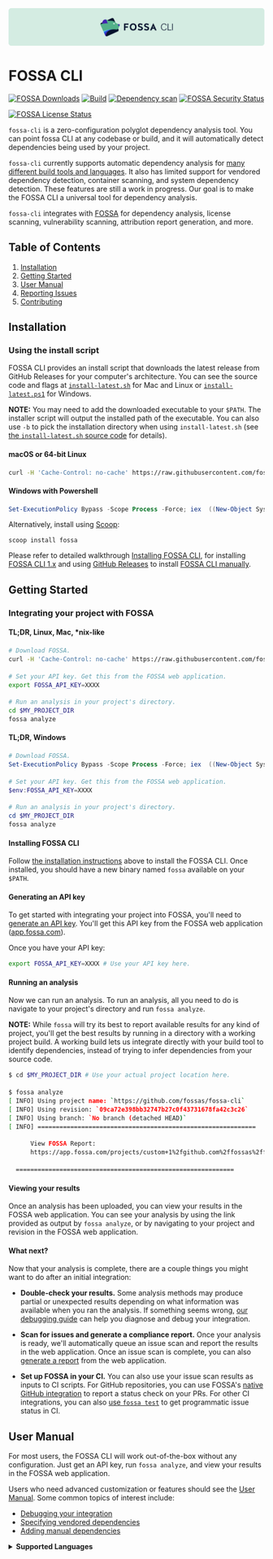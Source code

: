 <!-- markdown-link-check-disable-next-line -->
![FOSSA](https://raw.githubusercontent.com/fossas/fossa-cli/master/docs/assets/header.png)

# FOSSA CLI

<!-- markdown-link-check-disable -->
<!-- NOTE: If you change the format of the "FOSSA Downloads" badge, make sure to also update the CI action at `./github/workflows/badges.yml` that updates the download count. -->
[![FOSSA Downloads](https://img.shields.io/badge/downloads-5.8M-brightgreen)](https://github.com/fossas/fossa-cli/releases)
[![Build](https://img.shields.io/github/actions/workflow/status/fossas/fossa-cli/build.yml)](https://github.com/fossas/fossa-cli/actions/workflows/build.yml)
[![Dependency scan](https://img.shields.io/github/actions/workflow/status/fossas/fossa-cli/dependency-scan.yml?label=dependency%20scan)](https://github.com/fossas/fossa-cli/actions/workflows/dependency-scan.yml)
[![FOSSA Security Status](https://app.fossa.com/api/projects/custom%2B1%2Fgithub.com%2Ffossas%2Ffossa-cli.svg?type=shield&issueType=security)](https://app.fossa.com/projects/custom%2B1%2Fgit%40github.com%3Afossas%2Ffossa-cli?ref=badge_shield)

[![FOSSA License Status](https://app.fossa.com/api/projects/custom%2B1%2Fgit%40github.com%3Afossas%2Ffossa-cli.svg?type=large)](https://app.fossa.com/projects/custom%2B1%2Fgit%40github.com%3Afossas%2Ffossa-cli?ref=badge_large)
<!-- markdown-link-check-enable-->

`fossa-cli` is a zero-configuration polyglot dependency analysis tool. You can point fossa CLI at any codebase or build, and it will automatically detect dependencies being used by your project.

`fossa-cli` currently supports automatic dependency analysis for [many different build tools and languages](docs/references/strategies/README.md#supported-languages). It also has limited support for vendored dependency detection, container scanning, and system dependency detection. These features are still a work in progress. Our goal is to make the FOSSA CLI a universal tool for dependency analysis.

`fossa-cli` integrates with [FOSSA](https://fossa.com) for dependency analysis, license scanning, vulnerability scanning, attribution report generation, and more.

## Table of Contents

1. [Installation](#installation)
2. [Getting Started](#getting-started)
3. [User Manual](#user-manual)
4. [Reporting Issues](#reporting-issues)
5. [Contributing](#contributing)

## Installation

### Using the install script

FOSSA CLI provides an install script that downloads the latest release from GitHub Releases for your computer's architecture. You can see the source code and flags at [`install-latest.sh`](./install-latest.sh) for Mac and Linux or [`install-latest.ps1`](./install-latest.ps1) for Windows.

**NOTE:** You may need to add the downloaded executable to your `$PATH`. The installer script will output the installed path of the executable. You can also use `-b` to pick the installation directory when using `install-latest.sh` (see [the `install-latest.sh` source code](./install-latest.sh) for details).

#### macOS or 64-bit Linux

```bash
curl -H 'Cache-Control: no-cache' https://raw.githubusercontent.com/fossas/fossa-cli/master/install-latest.sh | bash
```

#### Windows with Powershell

```powershell
Set-ExecutionPolicy Bypass -Scope Process -Force; iex  ((New-Object System.Net.WebClient).DownloadString('https://raw.githubusercontent.com/fossas/fossa-cli/master/install-latest.ps1'))
```
<!-- markdown-link-check-disable-next-line -->
Alternatively, install using [Scoop](https://scoop.sh/):

```
scoop install fossa
```

Please refer to detailed walkthrough [Installing FOSSA CLI](./docs/walkthroughs/installing-fossa-cli.md), for installing [FOSSA CLI 1.x](./docs/walkthroughs/installing-fossa-cli.md#installing-cli-1x-using-installation-script) and using [GitHub Releases](https://github.com/fossas/fossa-cli/releases) to install [FOSSA CLI manually](./docs/walkthroughs/installing-fossa-cli.md#installing-manually-with-github-releases).

## Getting Started

### Integrating your project with FOSSA

#### TL;DR, Linux, Mac, \*nix-like

```sh
# Download FOSSA.
curl -H 'Cache-Control: no-cache' https://raw.githubusercontent.com/fossas/fossa-cli/master/install-latest.sh | bash

# Set your API key. Get this from the FOSSA web application.
export FOSSA_API_KEY=XXXX

# Run an analysis in your project's directory.
cd $MY_PROJECT_DIR
fossa analyze
```

#### TL;DR, Windows

```powershell
# Download FOSSA.
Set-ExecutionPolicy Bypass -Scope Process -Force; iex  ((New-Object System.Net.WebClient).DownloadString('https://raw.githubusercontent.com/fossas/fossa-cli/master/install-latest.ps1'))

# Set your API key. Get this from the FOSSA web application.
$env:FOSSA_API_KEY=XXXX

# Run an analysis in your project's directory.
cd $MY_PROJECT_DIR
fossa analyze
```

#### Installing FOSSA CLI

Follow [the installation instructions](#installation) above to install the FOSSA CLI. Once installed, you should have a new binary named `fossa` available on your `$PATH`.

#### Generating an API key

To get started with integrating your project into FOSSA, you'll need to [generate an API key](https://docs.fossa.com/docs/api-reference). You'll get this API key from the FOSSA web application ([app.fossa.com](https://app.fossa.com)).

Once you have your API key:

```sh
export FOSSA_API_KEY=XXXX # Use your API key here.
```

#### Running an analysis

Now we can run an analysis. To run an analysis, all you need to do is navigate to your project's directory and run `fossa analyze`.

**NOTE:** While `fossa` will try its best to report available results for any kind of project, you'll get the best results by running in a directory with a working project build. A working build lets us integrate directly with your build tool to identify dependencies, instead of trying to infer dependencies from your source code.

```sh
$ cd $MY_PROJECT_DIR # Use your actual project location here.

$ fossa analyze
[ INFO] Using project name: `https://github.com/fossas/fossa-cli`
[ INFO] Using revision: `09ca72e398bb32747b27c0f43731678fa42c3c26`
[ INFO] Using branch: `No branch (detached HEAD)`
[ INFO] ============================================================

      View FOSSA Report:
      https://app.fossa.com/projects/custom+1%2fgithub.com%2ffossas%2ffossa-cli/refs/branch/master/09ca72e398bb32747b27c0f43731678fa42c3c26

  ============================================================
```

#### Viewing your results

Once an analysis has been uploaded, you can view your results in the FOSSA web application. You can see your analysis by using the link provided as output by `fossa analyze`, or by navigating to your project and revision in the FOSSA web application.

#### What next?

Now that your analysis is complete, there are a couple things you might want to do after an initial integration:

- **Double-check your results.** Some analysis methods may produce partial or unexpected results depending on what information was available when you ran the analysis. If something seems wrong, [our debugging guide](./docs/walkthroughs/debugging-your-integration.md) can help you diagnose and debug your integration.

- **Scan for issues and generate a compliance report.** Once your analysis is ready, we'll automatically queue an issue scan and report the results in the web application. Once an issue scan is complete, you can also [generate a report](https://docs.fossa.com/docs/running-a-scan) from the web application.

- **Set up FOSSA in your CI.** You can also use your issue scan results as inputs to CI scripts. For GitHub repositories, you can use FOSSA's [native GitHub integration](https://docs.fossa.com/docs/automatic-updates#pull-request--commit-statuses-github-only) to report a status check on your PRs. For other CI integrations, you can also [use `fossa test`](docs/references/subcommands/test.md) to get programmatic issue status in CI.

## User Manual

For most users, the FOSSA CLI will work out-of-the-box without any configuration. Just get an API key, run `fossa analyze`, and view your results in the FOSSA web application.

Users who need advanced customization or features should see the [User Manual](./docs/README.md). Some common topics of interest include:

- [Debugging your integration](./docs/walkthroughs/debugging-your-integration.md)
- [Specifying vendored dependencies](docs/features/vendored-dependencies.md)
- [Adding manual dependencies](docs/features/manual-dependencies.md)

<details><summary><b>Supported Languages</b></summary>
Languages supported by FOSSA CLI can have multiple strategies for detecting dependencies, 
one primary strategy that yields ideal results and zero or more fallback strategies. Within
this list of strategies, we have the concept of _static_ and _dynamic_ strategies. Static 
strategies parse files to find a dependency graph (example: parse a `package-lock.json` file). 
Dynamic strategies are required when analyzing package managers that do not offer complete
lockfiles, such as Gradle or Go. Dynamic strategies require a working build environment to operate in.

It is important to note that neither type of strategy has an inherent benefit when 
detecting dependencies. If a supported language has only a static or only a 
dynamic strategy, this does not mean it is less supported language.

> If the FOSSA CLI is forced to utilize a fallback strategy, meaning 
> it did not detect ideal results, a warning is emitted in the scan summary after running `fossa analyze`.

| Language/Package Manager                                                                          | Dynamic   | Static    | Detect Vendored Code | Primary Strategy |
| ------------------------------------------------------------------------------------------------- | --------- | --------- | -------------------- | ---------------- |
| [C#](./docs/references/strategies/languages/dotnet)                                               | ✅         | ✅         | ❌                    | Dynamic          |
| [C](./docs/references/strategies/languages/c-cpp/c-cpp.md)                                        | :warning: | :warning: | ✅                    | None             |
| [C++](./docs/references/strategies/languages/c-cpp/c-cpp.md)                                      | :warning: | :warning: | ✅                    | None             |
| [Clojure (leiningen)](./docs/references/strategies/languages/clojure/clojure.md)                  | ✅         | ❌         | ❌                    | Dynamic          |
| [Dart (pub)](./docs/references/strategies/languages/dart/dart.md)                                 | ✅         | ✅         | ❌                    | Dynamic          |
| [Elixer (mix)](./docs/references/strategies/languages/elixir/elixir.md)                           | ✅         | ❌         | ❌                    | Dynamic          |
| [Erlang (rebar3)](./docs/references/strategies/languages/erlang/erlang.md)                        | ✅         | ❌         | ❌                    | Dynamic          |
| [Fortran](./docs/references/strategies/languages/fortran/fortran.md)                              | ❌         | ✅         | ❌                    | Static           |
| [Go (dep)](./docs/references/strategies/languages/golang/godep.md)                                | ❌         | ✅         | ❌                    | Static           |
| [Go (glide)](./docs/references/strategies/languages/golang/glide.md)                              | ❌         | ✅         | ❌                    | Static           |
| [Go (gomodules)](./docs/references/strategies/languages/golang/gomodules.md)                      | ✅         | ✅         | ❌                    | Dynamic          |
| [Gradle](./docs/references/strategies/languages/gradle/gradle.md)                                 | ✅         | ❌         | ❌                    | Dynamic          |
| [Haskell (cabal)](./docs/references/strategies/languages/haskell/cabal.md)                        | ✅         | ❌         | ❌                    | Dynamic          |
| [Haskell (stack)](./docs/references/strategies/languages/haskell/stack.md)                        | ✅         | ❌         | ❌                    | Dynamic          |
| [iOS (carthage)](./docs/references/strategies/platforms/ios/carthage.md)                          | ❌         | ✅         | ❌                    | Static           |
| [iOS (cocoapods)](./docs/references/strategies/platforms/ios/cocoapods.md)                        | ❌         | ✅         | ❌                    | Static           |
| [iOS (swift)](./docs/references/strategies/platforms/ios/swift.md)                                | ❌         | ✅         | ❌                    | Static           |
| [Maven](./docs/references/strategies/languages/maven/maven.md)                                    | ✅         | ✅         | ❌                    | Dynamic          |
| [NodeJS (NPM/Yarn/pnpm)](./docs/references/strategies/languages/nodejs/nodejs.md)                 | ❌         | ✅         | ❌                    | Static           |
| [Perl](./docs/references/strategies/languages/perl/perl.md)                                       | ❌         | ✅         | ❌                    | Static           |
| [PHP (Composer)](./docs/references/strategies/languages/php/composer.md)                          | ❌         | ✅         | ❌                    | Static           |
| [Python (Conda)](./docs/references/strategies/languages/python/conda.md)                          | ✅         | ✅         | ❌                    | Dynamic          |
| [Python (Pipenv)](./docs/references/strategies/languages/python/pipenv.md)                        | ✅         | ✅         | ❌                    | Dynamic          |
| [Python (Poetry)](./docs/references/strategies/languages/python/poetry.md)                        | ❌         | ✅         | ❌                    | Static           |
| [Python (Pdm)](./docs/references/strategies/languages/python/pdm.md)                              | ❌         | ✅         | ❌                    | Static           |
| [Python (setup.py/requirements.txt)](./docs/references/strategies/languages/python/setuptools.md) | ❌         | ✅         | ❌                    | Static           |
| [R (renv)](./docs/references/strategies/languages/r/renv.md)                                      | ❌         | ✅         | ❌                    | Static           |
| [Ruby (bundler)](./docs/references/strategies/languages/ruby/ruby.md)                             | ✅         | ✅         | ❌                    | Static           |
| [Rust (cargo)](./docs/references/strategies/languages/rust/rust.md)                               | ✅         | ❌         | ❌                    | Dynamic          |
| [Scala (sbt)](./docs/references/strategies/languages/scala)                                       | ✅         | ❌         | ❌                    | Dynamic          |

:warning:: Note that these strategies support _static_ and _dynamic_ detection differently than other strategies, and are not run by default.
   Please make sure to check their linked documentation in the table above for more details.
</detail>


## Reporting Issues

If you've found a bug or need support, the best way to get support is via the [FOSSA support portal](https://support.fossa.com).

Make sure to include reproduction steps and any relevant project files (e.g. `pom.xml`s, `package.json`s, etc.). Including the output from `fossa analyze --debug` in the email as well as any relevant fossa files (`fossa-deps.json`, `.fossa.yml`) will help expedite a solution.

We'll try to respond to issues opened in this repository on a best-effort basis, but we mostly provide support via the [FOSSA support portal](https://support.fossa.com).

## Contributing

If you're interested in contributing, check out our [contributor documentation](./docs/contributing/README.md). PRs are welcome!
